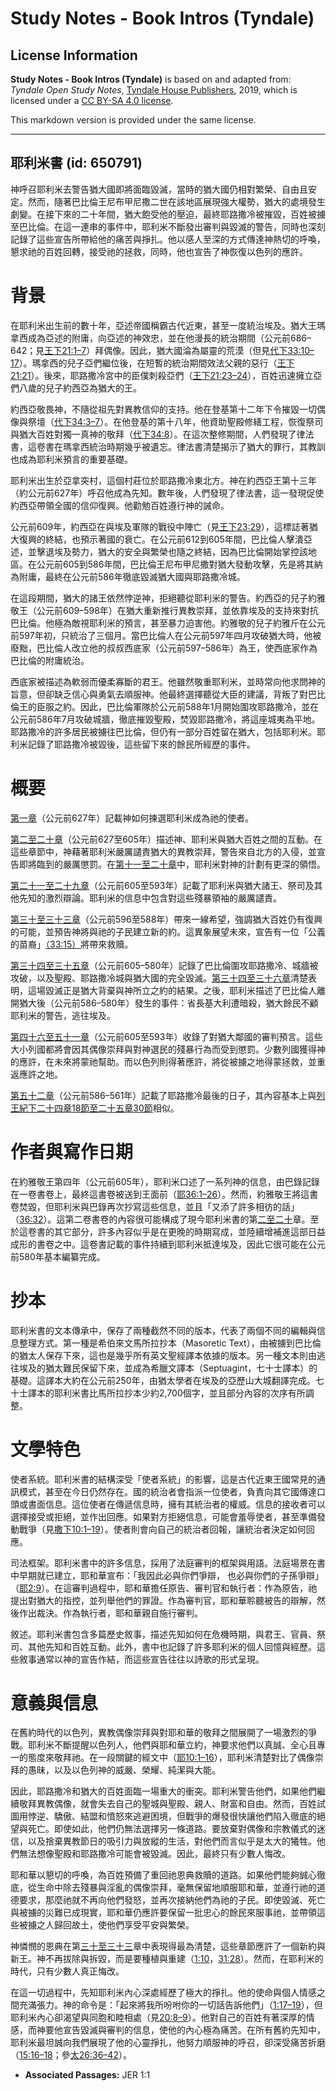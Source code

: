 # Study Notes - Book Intros (Tyndale)

## License Information

**Study Notes - Book Intros (Tyndale)** is based on and adapted from: _Tyndale Open Study Notes_, [Tyndale House Publishers](https://tyndaleopenresources.com/), 2019, which is licensed under a [CC BY-SA 4.0 license](https://creativecommons.org/licenses/by-sa/4.0/legalcode.en).

This markdown version is provided under the same license.



--------------------------------

## 耶利米書 (id: 650791)

神呼召耶利米去警告猶大國即將面臨毀滅，當時的猶大國仍相對繁榮、自由且安定。然而，隨著巴比倫王尼布甲尼撒二世在該地區展現強大權勢，猶大的處境發生劇變。在接下來的二十年間，猶大飽受他的壓迫，最終耶路撒冷被摧毀，百姓被擄至巴比倫。在這一連串的事件中，耶利米不斷發出審判與毀滅的警告，同時也深刻記錄了這些宣告所帶給他的痛苦與掙扎。他以感人至深的方式傳達神熱切的呼喚，懇求祂的百姓回轉，接受祂的拯救，同時，他也宣告了神恢復以色列的應許。

背景
==

在耶利米出生前的數十年，亞述帝國稱霸古代近東，甚至一度統治埃及。猶大王瑪拿西成為亞述的附庸，向亞述的神效忠，並在他漫長的統治期間（公元前686–642；見[王下21:1–7](https://ref.ly/2Kgs21:1-2Kgs21:7)）拜偶像。因此，猶大國淪為屬靈的荒漠（但見[代下33:10–17](https://ref.ly/2Chr33:10-2Chr33:17)）。瑪拿西的兒子亞們繼位後，在短暫的統治期間效法父親的惡行（[王下21:21](https://ref.ly/2Kgs21:21)）。後來，耶路撒冷宮中的臣僕刺殺亞們（[王下21:23–24](https://ref.ly/2Kgs21:23-2Kgs21:24)），百姓迅速擁立亞們八歲的兒子約西亞為猶大的王。

約西亞敬畏神，不隨從祖先對異教信仰的支持。他在登基第十二年下令摧毀一切偶像與祭壇（[代下34:3–7](https://ref.ly/2Chr34:3-2Chr34:7)）。在他登基的第十八年，他資助聖殿修繕工程，恢復祭司與猶大百姓對獨一真神的敬拜（[代下34:8](https://ref.ly/2Chr34:8)）。在這次整修期間，人們發現了律法書，這卷書在瑪拿西統治時期幾乎被遺忘。律法書清楚揭示了猶大的罪行，其教訓也成為耶利米預言的重要基礎。  
  
耶利米出生於亞拿突村，這個村莊位於耶路撒冷東北方。神在約西亞王第十三年（約公元前627年）呼召他成為先知。數年後，人們發現了律法書，這一發現促使約西亞帶領全國的信仰復興。他勸勉百姓遵行神的誡命。

公元前609年，約西亞在與埃及軍隊的戰役中陣亡（見[王下23:29](https://ref.ly/2Kgs23:29)），這標誌著猶大復興的終結，也預示著國的衰亡。在公元前612到605年間，巴比倫人擊潰亞述，並擊退埃及勢力，猶大的安全與繁榮也隨之終結，因為巴比倫開始掌控該地區。在公元前605到586年間，巴比倫王尼布甲尼撒對猶大發動攻擊，先是將其納為附庸，最終在公元前586年徹底毀滅猶大國與耶路撒冷城。

在這段期間，猶大的諸王依然悖逆神，拒絕聽從耶利米的警告。約西亞的兒子約雅敬王（公元前609–598年）在猶大重新推行異教崇拜，並依靠埃及的支持來對抗巴比倫。他極為敵視耶利米的預言，甚至暴力迫害他。約雅敬的兒子約雅斤在公元前597年初，只統治了三個月。當巴比倫人在公元前597年四月攻破猶大時，他被廢黜，巴比倫人改立他的叔叔西底家（公元前597–586年）為王，使西底家作為巴比倫的附庸統治。

西底家被描述為軟弱而優柔寡斷的君王。他雖然敬重耶利米，並時常向他求問神的旨意，但卻缺乏信心與勇氣去順服神。他最終選擇聽從大臣的建議，背叛了對巴比倫王的臣服之約。因此，巴比倫軍隊於公元前588年1月開始圍攻耶路撒冷，並在公元前586年7月攻破城牆，徹底摧毀聖殿，焚毀耶路撒冷，將這座城夷為平地。耶路撒冷的許多居民被擄往巴比倫，但仍有一部分百姓留在猶大，包括耶利米。耶利米記錄了耶路撒冷被毀後，這些留下來的餘民所經歷的事件。

概要
==

[第一章](https://ref.ly/Jer1:1-Jer1:19)（公元前627年）記載神如何揀選耶利米成為祂的使者。

[第二至二十章](https://ref.ly/Jer2:1-Jer20:18)（公元前627至605年）描述神、耶利米與猶大百姓之間的互動。在這些章節中，神藉著耶利米嚴厲譴責猶大的異教崇拜，警告來自北方的入侵，並宣告即將臨到的嚴厲懲罰。在[第十一至二十章](https://ref.ly/Jer11:1-Jer20:18)中，耶利米對神的計劃有更深的領悟。

[第二十一至二十九章](https://ref.ly/Jer21:1-Jer29:32)（公元前605至593年）記載了耶利米與猶大諸王、祭司及其他先知的激烈辯論。耶利米的信息中包含對這些殘暴領袖的嚴厲譴責。

[第三十至三十三章](https://ref.ly/Jer30:1-Jer33:26)（公元前596至588年）帶來一線希望，強調猶大百姓仍有復興的可能，並預告神將與祂的子民建立新的約。這異象展望未來，宣告有一位「公義的苗裔」[（33:15）](https://ref.ly/Jer33:15)將帶來救贖。

[第三十四至三十五章](https://ref.ly/Jer34:1-Jer45:5)（公元前605–580年）記錄了巴比倫圍攻耶路撒冷、城牆被攻破，以及聖殿、耶路撒冷城與猶大國的完全毀滅。[第三十四至三十六章](https://ref.ly/Jer34:1-Jer36:32)清楚表明，這場毀滅正是猶大背棄與神所立之約的結果。之後，耶利米描述了巴比倫人離開猶大後（公元前586–580年）發生的事件：省長基大利遭暗殺，猶大餘民不顧耶利米的警告，逃往埃及。

[第四十六至五十一章](https://ref.ly/Jer46:1-Jer51:64)（公元前605至593年）收錄了對猶大鄰國的審判預言。這些大小列國都將會因其偶像崇拜與對神選民的殘暴行為而受到懲罰。少數列國獲得神的應許，在未來將蒙祂幫助。而以色列則得著應許，將從被擄之地得蒙拯救，並重返應許之地。

[第五十二章](https://ref.ly/Jer52:1-Jer52:34)（公元前586–561年）記載了耶路撒冷最後的日子，其內容基本上與[列王紀下二十四章18節至二十五章30節](https://ref.ly/2Kgs24:18-2Kgs25:30)相似。

作者與寫作日期
=======

在約雅敬王第四年（公元前605年），耶利米口述了一系列神的信息，由巴錄記錄在一卷書卷上，最終這書卷被送到王面前（[耶36:1–26](https://ref.ly/Jer36:1-Jer36:26)）。然而，約雅敬王將這書卷焚毀，但耶利米與巴錄再次抄寫這些信息，並且「又添了許多相彷的話」（[36:32](https://ref.ly/Jer36:32)）。這第二卷書卷的內容很可能構成了現今耶利米書的第[二至二十](https://ref.ly/Jer2:1-Jer20:18)章。至於這卷書的其它部分，許多內容似乎是在更晚的時期寫成，並陸續增補進這部日益成形的書卷之中。這卷書記載的事件持續到耶利米抵達埃及，因此它很可能在公元前580年基本編纂完成。

抄本
==

耶利米書的文本傳承中，保存了兩種截然不同的版本，代表了兩個不同的編輯與信息整理方式。第一種是希伯來文馬所拉抄本（Masoretic Text），由被擄到巴比倫的猶太人保存下來，這也是幾乎所有英文聖經譯本依據的版本。另一種文本則由逃往埃及的猶太難民保留下來，並成為希臘文譯本（Septuagint，七十士譯本）的基礎。這譯本大約在公元前250年，由猶太學者在埃及的亞歷山大城翻譯完成。七十士譯本的耶利米書比馬所拉抄本少約2,700個字，並且部分內容的次序有所調整。

文學特色
====

使者系統。耶利米書的結構深受「使者系統」的影響，這是古代近東王國常見的通訊模式，甚至在今日仍然存在。國的統治者會指派一位使者，負責向其它國傳達口頭或書面信息。這位使者在傳遞信息時，擁有其統治者的權威。信息的接收者可以選擇接受或拒絕，並作出回應。如果對方拒絕信息，可能會羞辱使者，甚至準備發動戰爭（見[撒下10:1–19](https://ref.ly/2Sam10:1-2Sam10:19)）。使者則會向自己的統治者回報，讓統治者決定如何回應。

司法框架。耶利米書中的許多信息，採用了法庭審判的框架與用語。法庭場景在書中早期就已建立，耶和華宣布：「我因此必與你們爭辯， 也必與你們的子孫爭辯」（[耶2:9](https://ref.ly/Jer2:9)）。在這審判過程中，耶和華擔任原告、審判官和執行者：作為原告，祂提出對猶大的指控，並列舉他們的罪證。作為審判官，耶和華聆聽被告的辯解，然後作出裁決。作為執行者，耶和華親自施行審判。

敘述。耶利米書包含多篇歷史敘事，描述先知如何在危機時期，與君王、官員、祭司、其他先知和百姓互動。此外，書中也記錄了許多耶利米的個人回憶與經歷。這些敘事通常以神的宣告作結，而這些宣告往往以詩歌的形式呈現。

意義與信息
=====

在舊約時代的以色列，異教偶像崇拜與對耶和華的敬拜之間展開了一場激烈的爭戰。耶利米不斷提醒以色列人，他們與耶和華立約，神要求他們以真誠、全心且專一的態度來敬拜祂。在一段關鍵的經文中（[耶10:1–16](https://ref.ly/Jer10:1-Jer10:16)），耶利米清楚對比了偶像崇拜的愚昧，以及以色列神的威嚴、榮耀、純潔與大能。

因此，耶路撒冷和猶大的百姓面臨一場重大的衝突。耶利米警告他們，如果他們繼續敬拜異教偶像，就會失去自己的聖城與聖殿、親人、財富和自由。然而，百姓試圖用悖逆、驕傲、結盟和憤怒來逃避困境，但戰爭的爆發很快讓他們陷入徹底的絕望與死亡。即使如此，他們仍無法選擇另一條道路。要放棄對偶像和宗教儀式的迷信，以及捨棄異教節日的吸引力與放縱的生活，對他們而言似乎是太大的犧牲。他們無法想像聖殿和耶路撒冷可能會被毀滅。因此，最終只有少數人悔改。

耶和華以懇切的呼喚，為百姓預備了重回祂恩典救贖的道路。如果他們能夠誠心徹底，從生命中除去殘暴與淫亂的偶像崇拜，毫無保留地順服耶和華，並遵行祂的道德要求，那麼祂就不再向他們發怒，並再次接納他們為祂的子民。即使毀滅、死亡與被擄的災難已成現實，耶和華仍應許要保留一批忠心的餘民來服事祂，並帶領這些被擄之人歸回故土，使他們享受平安與繁榮。

神憐憫的恩典在第[三十至三十三](https://ref.ly/Jer30:1-Jer33:26)章中表現得最為清楚，這些章節應許了一個新約與新王。神不再拔除與拆毀，而是要種植與重建（[1:10](https://ref.ly/Jer1:10)，[31:28](https://ref.ly/Jer31:28)）。然而，在耶利米的時代，只有少數人真正悔改。

在這一切過程中，先知耶利米內心深處經歷了極大的掙扎。他的使命與個人情感之間充滿張力。神的命令是：「起來將我所吩咐你的一切話告訴他們」（[1:17–19](https://ref.ly/Jer1:17-Jer1:19)），但耶利米內心卻渴望與同胞和睦相處（見[20:8–9](https://ref.ly/Jer20:8-Jer20:9)）。他對自己的百姓有著深厚的情感，而神要他宣告毀滅與審判的信息，使他的內心極為痛苦。在所有舊約先知中，耶利米最坦誠向我們展現了他的心靈掙扎，他努力順服神的呼召，卻深受痛苦折磨（[15:16–18](https://ref.ly/Jer15:16-Jer15:18)；參[太26:36–42](https://ref.ly/Matt26:36-Matt26:42)）。

* **Associated Passages:** JER 1:1

